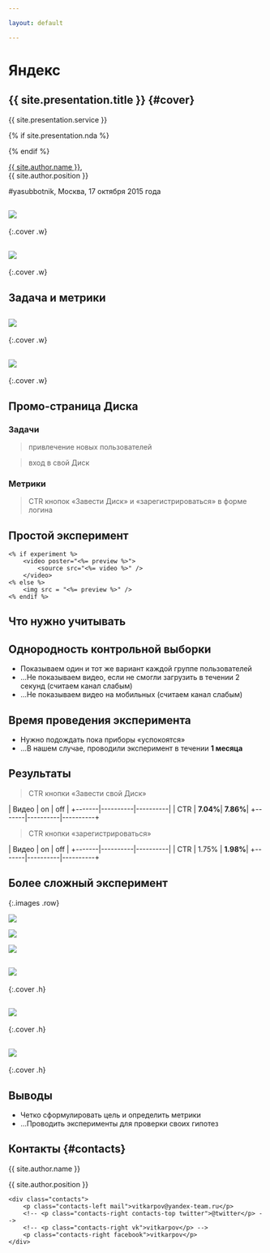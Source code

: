 ```yaml
---

layout: default

---
```


# Яндекс

## **{{ site.presentation.title }}** {#cover}

<div class="s">
    <div class="service">{{ site.presentation.service }}</div>
</div>

{% if site.presentation.nda %}
<div class="nda"></div>
{% endif %}

<div class="info">
	<p class="author"><a href="{{ site.author.link }}">{{ site.author.name }}</a>, <br/> {{ site.author.position }}</p>
    <p class="author">#yasubbotnik, Москва, 17 октября 2015 года</p>
</div>

## ![](pictures/disk.png)
{:.cover .w}

## ![](pictures/disk-mini.png)
{:.cover .w}

## **Задача и метрики**

## ![](pictures/waterfall.jpg)
{:.cover .w}

## ![](pictures/agile.jpg)
{:.cover .w}

## Промо-страница Диска

### Задачи

> привлечение новых пользователей

> вход в свой Диск

### Метрики

> CTR кнопок «Завести Диск» и «зарегистрироваться» в форме логина

## Простой эксперимент

    <% if experiment %>
        <video poster="<%= preview %>">
            <source src="<%= video %>" />
        </video>
    <% else %>
        <img src = "<%= preview %>" />
    <% endif %>

## **Что нужно учитывать**

## Однородность контрольной выборки

* Показываем один и тот же вариант каждой группе пользователей
* ...Не показываем видео, если не смогли загрузить в течении 2 секунд (считаем канал слабым)
* ...Не показываем видео на мобильных (считаем канал слабым)

## Время проведения эксперимента

* Нужно подождать пока приборы «успокоятся»
* ...В нашем случае, проводили эксперимент в течении **1 месяца**

## Результаты

> CTR кнопки «Завести свой Диск»

| Видео | on       | off      |
+-------|----------|----------|
| CTR   | **7.04%**| **7.86%**|
+-------|----------|----------+

> CTR кнопки «зарегистрироваться»

| Видео | on       | off      |
+-------|----------|----------|
| CTR   | 1.75%    | **1.98%**|
+-------|----------|----------+

## Более сложный эксперимент
{:.images .row}

![](pictures/disk-mini.png)

![](pictures/disk-middle.png)

![](pictures/disk.png)

## ![](pictures/plot1.jpg)
{:.cover .h}

## ![](pictures/plot2.jpg)
{:.cover .h}

## ![](pictures/plot3.jpg)
{:.cover .h}

## Выводы

* Четко сформулировать цель и определить метрики
* ...Проводить эксперименты для проверки своих гипотез

## **Контакты** {#contacts}

<div class="info">
    <p class="author">{{ site.author.name }}</p>
    <p class="position">{{ site.author.position }}</p>

    <div class="contacts">
        <p class="contacts-left mail">vitkarpov@yandex-team.ru</p>
        <!-- <p class="contacts-right contacts-top twitter">@twitter</p> -->
        <!-- <p class="contacts-right vk">vitkarpov</p> -->
        <p class="contacts-right facebook">vitkarpov</p>
    </div>
</div>

